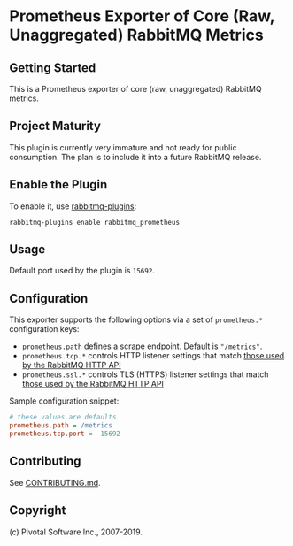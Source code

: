 # Prometheus Exporter of Core (Raw, Unaggregated) RabbitMQ Metrics

## Getting Started

This is a Prometheus exporter of core (raw, unaggregated) RabbitMQ metrics.

## Project Maturity

This plugin is currently very immature and not ready for public consumption. The plan is to include
it into a future RabbitMQ release.


## Enable the Plugin

To enable it, use [rabbitmq-plugins](http://www.rabbitmq.com/man/rabbitmq-plugins.1.man.html):

    rabbitmq-plugins enable rabbitmq_prometheus


## Usage

Default port used by the plugin is `15692`.


## Configuration

This exporter supports the following options via a set of `prometheus.*` configuration keys:

 * `prometheus.path` defines a scrape endpoint. Default is `"/metrics"`.
 * `prometheus.tcp.*` controls HTTP listener settings that match [those used by the RabbitMQ HTTP API](https://www.rabbitmq.com/management.html#configuration)
 * `prometheus.ssl.*` controls TLS (HTTPS) listener settings that match [those used by the RabbitMQ HTTP API](https://www.rabbitmq.com/management.html#single-listener-https)

Sample configuration snippet:

``` ini
# these values are defaults
prometheus.path = /metrics
prometheus.tcp.port =  15692
```


## Contributing

See [CONTRIBUTING.md](https://github.com/rabbitmq/rabbitmq-prometheus/blob/master/CONTRIBUTING.md).


## Copyright

(c) Pivotal Software Inc., 2007-2019.
